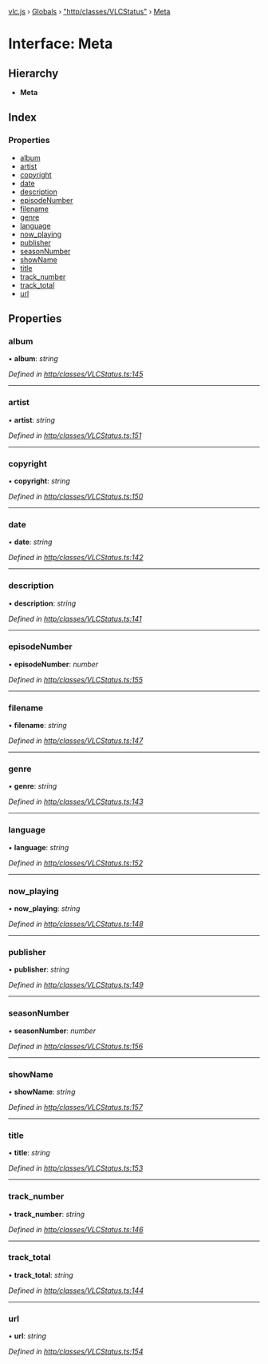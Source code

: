 [vlc.js](../README.md) › [Globals](../globals.md) › ["http/classes/VLCStatus"](../modules/_http_classes_vlcstatus_.md) › [Meta](_http_classes_vlcstatus_.meta.md)

# Interface: Meta

## Hierarchy

* **Meta**

## Index

### Properties

* [album](_http_classes_vlcstatus_.meta.md#album)
* [artist](_http_classes_vlcstatus_.meta.md#artist)
* [copyright](_http_classes_vlcstatus_.meta.md#copyright)
* [date](_http_classes_vlcstatus_.meta.md#date)
* [description](_http_classes_vlcstatus_.meta.md#description)
* [episodeNumber](_http_classes_vlcstatus_.meta.md#episodenumber)
* [filename](_http_classes_vlcstatus_.meta.md#filename)
* [genre](_http_classes_vlcstatus_.meta.md#genre)
* [language](_http_classes_vlcstatus_.meta.md#language)
* [now_playing](_http_classes_vlcstatus_.meta.md#now_playing)
* [publisher](_http_classes_vlcstatus_.meta.md#publisher)
* [seasonNumber](_http_classes_vlcstatus_.meta.md#seasonnumber)
* [showName](_http_classes_vlcstatus_.meta.md#showname)
* [title](_http_classes_vlcstatus_.meta.md#title)
* [track_number](_http_classes_vlcstatus_.meta.md#track_number)
* [track_total](_http_classes_vlcstatus_.meta.md#track_total)
* [url](_http_classes_vlcstatus_.meta.md#url)

## Properties

###  album

• **album**: *string*

*Defined in [http/classes/VLCStatus.ts:145](https://github.com/dylhack/vlc.js/blob/3931a7c/src/http/classes/VLCStatus.ts#L145)*

___

###  artist

• **artist**: *string*

*Defined in [http/classes/VLCStatus.ts:151](https://github.com/dylhack/vlc.js/blob/3931a7c/src/http/classes/VLCStatus.ts#L151)*

___

###  copyright

• **copyright**: *string*

*Defined in [http/classes/VLCStatus.ts:150](https://github.com/dylhack/vlc.js/blob/3931a7c/src/http/classes/VLCStatus.ts#L150)*

___

###  date

• **date**: *string*

*Defined in [http/classes/VLCStatus.ts:142](https://github.com/dylhack/vlc.js/blob/3931a7c/src/http/classes/VLCStatus.ts#L142)*

___

###  description

• **description**: *string*

*Defined in [http/classes/VLCStatus.ts:141](https://github.com/dylhack/vlc.js/blob/3931a7c/src/http/classes/VLCStatus.ts#L141)*

___

###  episodeNumber

• **episodeNumber**: *number*

*Defined in [http/classes/VLCStatus.ts:155](https://github.com/dylhack/vlc.js/blob/3931a7c/src/http/classes/VLCStatus.ts#L155)*

___

###  filename

• **filename**: *string*

*Defined in [http/classes/VLCStatus.ts:147](https://github.com/dylhack/vlc.js/blob/3931a7c/src/http/classes/VLCStatus.ts#L147)*

___

###  genre

• **genre**: *string*

*Defined in [http/classes/VLCStatus.ts:143](https://github.com/dylhack/vlc.js/blob/3931a7c/src/http/classes/VLCStatus.ts#L143)*

___

###  language

• **language**: *string*

*Defined in [http/classes/VLCStatus.ts:152](https://github.com/dylhack/vlc.js/blob/3931a7c/src/http/classes/VLCStatus.ts#L152)*

___

###  now_playing

• **now_playing**: *string*

*Defined in [http/classes/VLCStatus.ts:148](https://github.com/dylhack/vlc.js/blob/3931a7c/src/http/classes/VLCStatus.ts#L148)*

___

###  publisher

• **publisher**: *string*

*Defined in [http/classes/VLCStatus.ts:149](https://github.com/dylhack/vlc.js/blob/3931a7c/src/http/classes/VLCStatus.ts#L149)*

___

###  seasonNumber

• **seasonNumber**: *number*

*Defined in [http/classes/VLCStatus.ts:156](https://github.com/dylhack/vlc.js/blob/3931a7c/src/http/classes/VLCStatus.ts#L156)*

___

###  showName

• **showName**: *string*

*Defined in [http/classes/VLCStatus.ts:157](https://github.com/dylhack/vlc.js/blob/3931a7c/src/http/classes/VLCStatus.ts#L157)*

___

###  title

• **title**: *string*

*Defined in [http/classes/VLCStatus.ts:153](https://github.com/dylhack/vlc.js/blob/3931a7c/src/http/classes/VLCStatus.ts#L153)*

___

###  track_number

• **track_number**: *string*

*Defined in [http/classes/VLCStatus.ts:146](https://github.com/dylhack/vlc.js/blob/3931a7c/src/http/classes/VLCStatus.ts#L146)*

___

###  track_total

• **track_total**: *string*

*Defined in [http/classes/VLCStatus.ts:144](https://github.com/dylhack/vlc.js/blob/3931a7c/src/http/classes/VLCStatus.ts#L144)*

___

###  url

• **url**: *string*

*Defined in [http/classes/VLCStatus.ts:154](https://github.com/dylhack/vlc.js/blob/3931a7c/src/http/classes/VLCStatus.ts#L154)*
